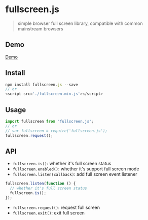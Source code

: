 # fullscreen.js

> simple browser full screen library, compatible with common mainstream browsers

## Demo

[Demo](http://fe1024.com/demos/fullscreen/)

## Install

```js
npm install fullscreen.js --save
// or
<script src='./fullscreen.min.js'></script>
```

## Usage

```js
import fullscreen from "fullscreen.js";
// or
// var fullscreen = require('fullscreen.js');
fullscreen.request();
```

## API

- `fullscreen.is()`: whether it's full screen status
- `fullscreen.enabled()`: whether it's support full screen mode
- `fullscreen.listen(callback)`: add full screen event listener

```js
fullscreen.listen(function () {
  // whether it's full screen status
  fullscreen.is();
});
```

- `fullscreen.request()`: request full screen
- `fullscreen.exit()`: exit full screen
